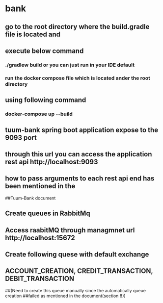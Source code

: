 # bank

## go to the root directory where the build.gradle file is located and 
## execute below command

### ./gradlew build or you can just run in your IDE default

### run the docker compose file which is located ander the root directory 
## using following command

### docker-compose up --build

## tuum-bank spring boot application expose to the  9093 port 
## through this url you can access the application rest api http://localhost:9093 
## how to pass arguments to each rest api end has been mentioned in the 
##Tuum-Bank document 

## Create queues in RabbitMq 
## Access raabitMQ through managmnet url http://localhost:15672
## Create following quese with default exchange
## ACCOUNT_CREATION, CREDIT_TRANSACTION, DEBIT_TRANSACTION
##(Need to create this queue manually since the automatically queue creation
##failed as mentioned in the document(section 8))
